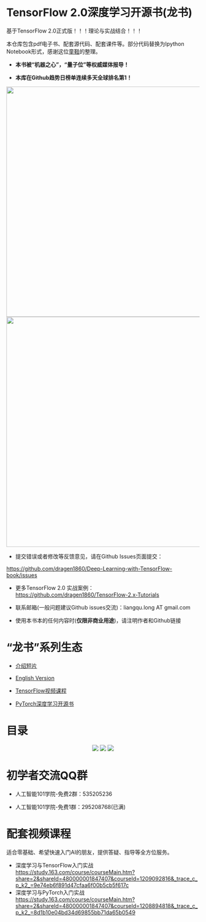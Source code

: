 # TensorFlow 2.0深度学习开源书(龙书)

基于TensorFlow 2.0正式版！！！理论与实战结合！！！

本仓库包含pdf电子书、配套源代码、配套课件等。部分代码替换为Ipython Notebook形式，感谢这位[童鞋](https://github.com/Relph1119/deeplearning-with-tensorflow-notes)的整理。


-  **本书被“机器之心”，“量子位”等权威媒体报导！**

-  **本库在Github趋势日榜单连续多天全球排名第1！**



<p align="center">
  <img src="assets/1.jpg" align="center" width="600">
  <img src="assets/2.png" align="center" width="600">
</p>

-	提交错误或者修改等反馈意见，请在Github Issues页面提交：

https://github.com/dragen1860/Deep-Learning-with-TensorFlow-book/issues

-	更多TensorFlow 2.0 实战案例：
https://github.com/dragen1860/TensorFlow-2.x-Tutorials

-	联系邮箱(一般问题建议Github issues交流)：liangqu.long AT gmail.com

- 使用本书本的任何内容时(**仅限非商业用途**)，请注明作者和Github链接

# “龙书”系列生态

- [介绍短片](https://www.bilibili.com/video/av75331861)

- [English Version](https://github.com/dragen1860/Deep-Learning-with-TensorFlow-book-EN)

- [TensorFlow视频课程](https://study.163.com/course/courseMain.htm?share=2&shareId=480000001847407&courseId=1209092816&_trace_c_p_k2_=9e74eb6f891d47cfaa6f00b5cb5f617c)

- [PyTorch深度学习开源书](https://github.com/dragen1860/Deep-Learning-with-PyTorch-book)


# 目录

<p align="center">
  <img src="assets/0.4.目录-双排-1.jpg">
  <img src="assets/0.4.目录-双排-2.jpg">
  <img src="assets/0.4.目录-双排-3.jpg">
</p>


# 初学者交流QQ群

- 人工智能101学院-免费2群：535205236

- 人工智能101学院-免费1群：295208768(已满)

#	配套视频课程

适合零基础、希望快速入门AI的朋友，提供答疑、指导等全方位服务。

- 深度学习与TensorFlow入门实战
https://study.163.com/course/courseMain.htm?share=2&shareId=480000001847407&courseId=1209092816&_trace_c_p_k2_=9e74eb6f891d47cfaa6f00b5cb5f617c
- 深度学习与PyTorch入门实战
https://study.163.com/course/courseMain.htm?share=2&shareId=480000001847407&courseId=1208894818&_trace_c_p_k2_=8d1b10e04bd34d69855bb71da65b0549

